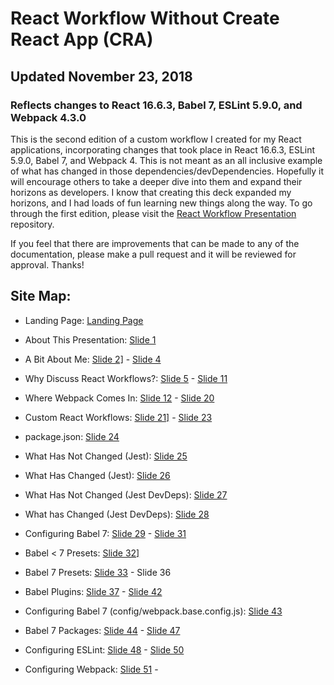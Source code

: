 # React Workflow Without Create React App (CRA)

## Updated November 23, 2018

### Reflects changes to React 16.6.3, Babel 7, ESLint 5.9.0, and Webpack 4.3.0

This is the second edition of a custom workflow I created for my React applications, incorporating changes that took place in React 16.6.3, ESLint 5.9.0, Babel 7, and Webpack 4. This is not meant as an all inclusive example of what has changed in those dependencies/devDependencies. Hopefully it will encourage others to take a deeper dive into them and expand their horizons as developers. I know that creating this deck expanded my horizons, and I had loads of fun learning new things along the way. To go through the first edition, please visit the <a href="https://github.com/interglobalmedia/react-workflow-presentation">React Workflow Presentation</a> repository.

If you feel that there are improvements that can be made to any of the documentation, please make a pull request and it will be reviewed for approval. Thanks!

## Site Map:

+ Landing Page: <a href="https://interglobalmedia.github.io/react-workflow-updated-2018/#/" target="_blank" rel="noopener noreferrer">Landing Page</a>

+ About This Presentation: <a href="https://interglobalmedia.github.io/react-workflow-updated-2018/#/1" target="_blank" rel="noopener noreferrer">Slide 1</a>

+ A Bit About Me: <a href="https://interglobalmedia.github.io/react-workflow-updated-2018/#/2" target="_blank" rel="noopener noreferrer">Slide 2]</a> - <a href="https://interglobalmedia.github.io/react-workflow-updated-2018/#/4" target="_blank" rel="noopener noreferrer">Slide 4</a>

+ Why Discuss React Workflows?: <a href="https://interglobalmedia.github.io/react-workflow-updated-2018/#/5" target="_blank" rel="noopener noreferrer">Slide 5</a> - <a href="https://interglobalmedia.github.io/react-workflow-updated-2018/#/11" target="_blank" rel="noopener noreferrer">Slide 11</a>

+ Where Webpack Comes In: <a href="https://interglobalmedia.github.io/react-workflow-updated-2018/#/12" target="_blank" rel="noopener noreferrer">Slide 12</a> - <a href="https://interglobalmedia.github.io/react-workflow-updated-2018/#/20" target="_blank" rel="noopener noreferrer">Slide 20</a>

+ Custom React Workflows: <a href="https://interglobalmedia.github.io/react-workflow-updated-2018/#/21" target="_blank" rel="noopener noreferrer">Slide 21]</a> - <a href="https://interglobalmedia.github.io/react-workflow-updated-2018/#/23" target="_blank" rel="noopener noreferrer">Slide 23</a>

+ package.json: <a href="https://interglobalmedia.github.io/react-workflow-updated-2018/#/24" target="_blank" rel="noopener noreferrer">Slide 24</a>

+ What Has Not Changed (Jest): <a href="https://interglobalmedia.github.io/react-workflow-updated-2018/#/25" target="_blank" rel="noopener noreferrer">Slide 25</a>

+ What Has Changed (Jest): <a href="https://interglobalmedia.github.io/react-workflow-updated-2018/#/26" target="_blank" rel="noopener noreferrer">Slide 26</a>

+ What Has Not Changed (Jest DevDeps): <a href="https://interglobalmedia.github.io/react-workflow-updated-2018/#/27" target="_blank" rel="noopener noreferrer">Slide 27</a>

+ What has Changed (Jest DevDeps): <a href="https://interglobalmedia.github.io/react-workflow-updated-2018/#/28" target="_blank" rel="noopener noreferrer">Slide 28</a>

+ Configuring Babel 7: <a href="https://interglobalmedia.github.io/react-workflow-updated-2018/#/29" target="_blank" rel="noopener noreferrer">Slide 29</a> -  <a href="https://interglobalmedia.github.io/react-workflow-updated-2018/#/31" target="_blank" rel="noopener noreferrer">Slide 31</a>

+ Babel < 7 Presets: <a href="https://interglobalmedia.github.io/react-workflow-updated-2018/#/32" target="_blank" rel="noopener noreferrer">Slide 32]</a>

+ Babel 7 Presets: <a href="https://interglobalmedia.github.io/react-workflow-updated-2018/#/33" target="_blank" rel="noopener noreferrer">Slide 33</a> - <a hef="https://interglobalmedia.github.io/react-workflow-updated-2018/#/36" target="_blank" rel="noopener noreferrer">Slide 36</a>

+ Babel Plugins: <a href="https://interglobalmedia.github.io/react-workflow-updated-2018/#/37" target="_blank" rel="noopener noreferrer">Slide 37</a> - <a href="https://interglobalmedia.github.io/react-workflow-updated-2018/#/42" target="_blank" rel="noopener noreferrer">Slide 42</a>

+ Configuring Babel 7 (config/webpack.base.config.js): <a href="https://interglobalmedia.github.io/react-workflow-updated-2018/#/43" target="_blank" rel="noopener noreferrer">Slide 43</a>

+ Babel 7 Packages: <a href="https://interglobalmedia.github.io/react-workflow-updated-2018/#/44" target="_blank" rel="noopener noreferrer">Slide 44</a> - <a href="https://interglobalmedia.github.io/react-workflow-updated-2018/#/47" target="_blank" rel="noopener noreferrer">Slide 47</a>

+ Configuring ESLint: <a href="https://interglobalmedia.github.io/react-workflow-updated-2018/#/48" target="_blank" rel="noopener noreferrer">Slide 48</a> - <a href="https://interglobalmedia.github.io/react-workflow-updated-2018/#/50" target="_blank" rel="noopener noreferrer">Slide 50</a>

+ Configuring Webpack: <a href="https://interglobalmedia.github.io/react-workflow-updated-2018/#/51" target="_blank" rel="noopener noreferrer">Slide 51</a> -



